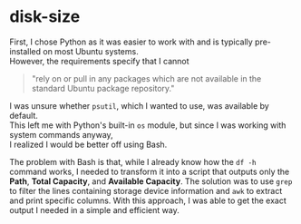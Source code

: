 # disk-size
First, I chose Python as it was easier to work with and is typically pre-installed on most Ubuntu systems.  
However, the requirements specify that I cannot  
> "rely on or pull in any packages which are not available in the standard Ubuntu package repository."  

I was unsure whether `psutil`, which I wanted to use, was available by default.  
This left me with Python's built-in `os` module, but since I was working with system commands anyway,  
I realized I would be better off using Bash.

The problem with Bash is that, while I already know how the `df -h` command works, I needed to transform it into a script that outputs only the **Path**, **Total Capacity**, and **Available Capacity**. The solution was to use `grep` to filter the lines containing storage device information and `awk` to extract and print specific columns. With this approach, I was able to get the exact output I needed in a simple and efficient way.
